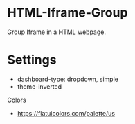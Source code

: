 # HTML-Iframe-Group
Group Iframe in a HTML webpage.

# Settings

- dashboard-type: dropdown, simple
- theme-inverted

Colors
- https://flatuicolors.com/palette/us